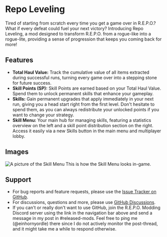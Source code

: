 # Repo Leveling

Tired of starting from scratch every time you get a game over in R.E.P.O.? What if every defeat could fuel your next
victory? Introducing Repo Leveling, a mod designed to transform R.E.P.O. from a rogue-like into a rogue-lite, providing
a sense of progression that keeps you coming back for more!

## Features

- **Total Haul Value:** Track the cumulative value of all items extracted during successful runs, turning every game
  over into a stepping stone for future success.
- **Skill Points (SP):** Skill Points are earned based on your Total Haul Value. Spend them to unlock permanent skills
  that enhance your gameplay.
- **Skills:** Gain permanent upgrades that apply immediately in your next run, giving you a head start right from the
  first level. Don't hesitate to spend them, as you can always redistribute your unlocked points if you want to change
  your strategy.
- **Skill Menu:** Your main hub for managing skills, featuring a statistics overview on the left and a skill point
  distribution section on the right. Access it easily via a new Skills button in the main menu and multiplayer lobby.

## Images

![A picture of the Skill Menu](https://raw.githubusercontent.com/Einhornyordle/RepoLeveling/refs/heads/main/images/SkillMenu.png "This is how the Skill Menu looks in-game")
This is how the Skill Menu looks in-game.

## Support

- For bug reports and feature requests, please use
the [Issue Tracker on GitHub](https://github.com/Einhornyordle/RepoLeveling/issues).
- For discussions, questions and more, please
use [GitHub Discussions](https://github.com/Einhornyordle/RepoLeveling/discussions).
- If you can't or really don't want to use GitHub, join the R.E.P.O. Modding Discord server using the link in the
navigation bar above and send a message in my post in #released-mods. Feel free to ping me (@einhornyordle) there since
I do not actively monitor the post-thread, and it might take me a while to respond otherwise.